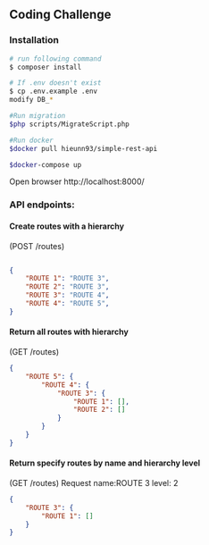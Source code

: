 ## Coding Challenge

### Installation
``` bash
# run following command
$ composer install

# If .env doesn't exist
$ cp .env.example .env
modify DB_* 

#Run migration
$php scripts/MigrateScript.php

#Run docker 
$docker pull hieunn93/simple-rest-api

$docker-compose up

```
Open browser 
http://localhost:8000/

### API endpoints:
#### Create routes with a hierarchy 
(POST /routes)
``` json

{
    "ROUTE 1": "ROUTE 3",
    "ROUTE 2": "ROUTE 3",
    "ROUTE 3": "ROUTE 4",
    "ROUTE 4": "ROUTE 5",
}
```

#### Return all routes with hierarchy 
(GET /routes)
``` json
{
    "ROUTE 5": {
        "ROUTE 4": {
            "ROUTE 3": {
                "ROUTE 1": [],
                "ROUTE 2": []
            }
        }
    }
}
```

#### Return specify routes by name and hierarchy level 
(GET /routes)
Request
name:ROUTE 3
level: 2
``` json
{
    "ROUTE 3": {
        "ROUTE 1": []
    }
}
```
